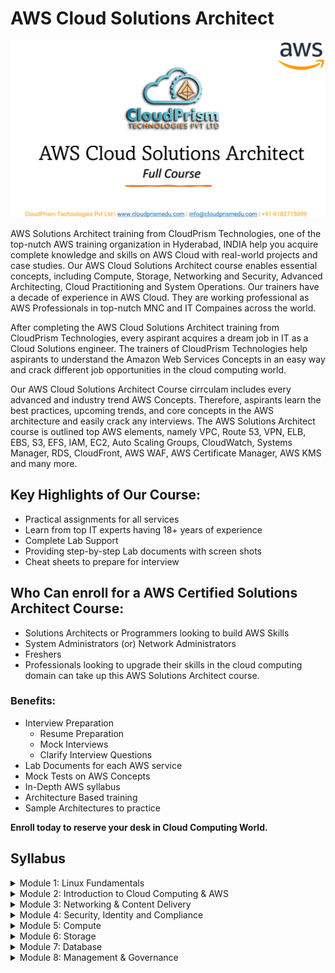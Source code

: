 # AWS Cloud Solutions Architect

![aws-aolutions-architec](Images/aws-solutions-architect.png)

AWS Solutions Architect training from CloudPrism Technologies, one of the top-nutch AWS training organization in Hyderabad, INDIA help you acquire complete knowledge and skills on AWS Cloud with real-world projects and case studies. Our AWS Cloud Solutions Architect course enables essential concepts, including Compute, Storage, Networking and Security, Advanced Architecting, Cloud Practitioning and System Operations. Our trainers have a decade of experience in AWS Cloud. They are working professional as AWS Professionals in top-nutch MNC and IT Compaines across the world.

After completing the AWS Cloud Solutions Architect training from CloudPrism Technologies, every aspirant acquires a dream job in IT as a Cloud Solutions engineer. The trainers of CloudPrism Technologies help aspirants to understand the Amazon Web Services Concepts in an easy way and crack different job opportunities in the cloud computing world. 

Our AWS Cloud Solutions Architect Course cirrculam includes every advanced and industry trend AWS Concepts. Therefore, aspirants learn the best practices, upcoming trends, and core concepts in the AWS architecture and easily crack any interviews. The AWS Solutions Architect course is outlined top AWS elements, namely VPC, Route 53, VPN, ELB, EBS, S3, EFS, IAM, EC2, Auto Scaling Groups, CloudWatch, Systems Manager, RDS, CloudFront, AWS WAF, AWS Certificate Manager, AWS KMS and many more.

## Key Highlights of Our Course:

-   Practical assignments for all services
-   Learn from top IT experts having 18+ years of experience
-   Complete Lab Support
-   Providing step-by-step Lab documents with screen shots
-   Cheat sheets to prepare for interview

## Who Can enroll for a AWS Certified Solutions Architect Course:

-   Solutions Architects or Programmers looking to build AWS Skills
-   System Administrators (or) Network Administrators
-   Freshers
-   Professionals looking to upgrade their skills in the cloud computing domain can take up this AWS Solutions Architect course.

### Benefits:

-   Interview Preparation   
    -   Resume Preparation
    -   Mock Interviews
    -   Clarify Interview Questions
-   Lab Documents for each AWS service
-   Mock Tests on AWS Concepts
-   In-Depth AWS syllabus
-   Architecture Based training
-   Sample Architectures to practice

**Enroll today to reserve your desk in Cloud Computing World.**

## Syllabus

<details>
    <summary>Module 1: Linux Fundamentals</summary>

    -   Overview of basics commands
    -   vim editor modes
-   Filesystem Hierarchy - Basic Concepts
-   File and Directories Creation
-   Filter commands (head, tail, more, less)
-   Creating, Modifyin and Deleting users and groups
-   important files related
-   Linux Permissions
-   Software Management
-   Yum Commands
-   Services and Daemons
-   Different Runlevels
</details>
<details>
    <summary>Module 2: Introduction to Cloud Computing & AWS</summary>

-   What is Cloud Computing
-   Features and Benefits of Cloud Computing
-   Types Of Cloud Computing Deployment Models
-   Types of Cloud Computing Services
-   Features Of AWS
-   Describe about Various Services in AWS
-   Global Infrastructure
-   Create a free tier account in AWS and onboarding
-   Introduction AWS Management Console
</details>
<details>
    <summary>Module 3: Networking & Content Delivery</summary>

-   Networking Concepts
-   AWS Networking Services
-   Undersatnding AWS Implementation
-   Amazon VPC
-   AWS Transit Gateway
-   AWS Direct Connect
-   AWS Site-to-Site VPN
-   AWS Client VPN
-   AWS Cloud Map
-   Amazon CloudFront
-   Amazon Route 53
</details>
<details>
    <summary>Module 4: Security, Identity and Compliance</summary>
-   AWS Identity and Access Management (IAM)
-   AWS Directory Service
-   AWS Firewall Manager
-   AWS Network Firewall
-   AWS Security Hub
-   AWS WAF
-   AWS Shield
</details>
<details>
    <summary>Module 5: Compute</summary>
-   Amazon EC2
-   Amazon EC2 Image Builder
-   Auto Scaling Groups
-   ELB
</details>
<details>
    <summary>Module 6: Storage</summary>
-   Amazon S3
-   AWS Backup
-   Amazon EBS
-   Amazon EFS
</details>
<details>
    <summary>Module 7: Database</summary>
-   Amazon RDS
-   Amazon DynamoDB
-   Amazon ElasticCache
</details>
<details>
    <summary>Module 8: Management & Governance</summary>
-   Amazon CloudWatch
-   AWS CloudTrail
-   AWS Control Tower
-   AWS Organizations
-   AWS Systems Manager
-   AWS Trusted Advisor
<details>
    <summary>Module 9: Cloud Financial Management</summary>

## Syllabus:

|Module Name| Services Coverd   |
| --------- | ----------------- |
|   Module 1: Linux Fundamentals  |   Overview of basics commands |
|                                 |   vim editor modes            |
|                                 |   Filesystem Hierarchy - Basic Concepts    |
|                                 |   File and Directories Creation    |
|                                 |   Filter commands (head, tail, more, less)    |
|                                 |   Creating, Modifyin and Deleting users and groups    |
|                                 |   important files related |
|                                 |   Linux Permissions   |
|                                 |   Software Management |
|                                 |   Yum Commands    |
|                                 |   Services and Daemons    |
|                                 |   Different Runlevels |
|   Module 2: Introduction to Cloud Computing & AWS | What is Cloud Computing   |





